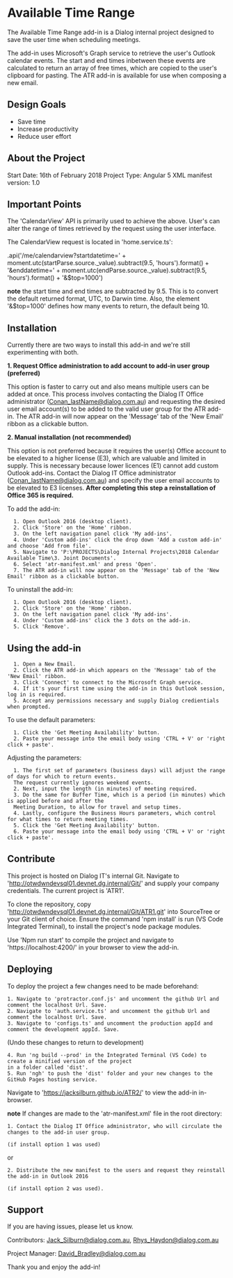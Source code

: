 Available Time Range
========

The Available Time Range add-in is a Dialog internal project designed to save the user time when scheduling meetings. 

The add-in uses Microsoft's Graph service to retrieve the user's Outlook calendar events. The start and end times inbetween these events are calculated to return an array of free times, which are copied to the user's clipboard for pasting. The ATR add-in is available for use when composing a new email. 

Design Goals
------------

- Save time
- Increase productivity
- Reduce user effort

About the Project
----------------

Start Date: 16th of February 2018
Project Type: Angular 5
XML manifest version: 1.0


Important Points
---------------
The 'CalendarView' API is primarily used to achieve the above. User's can alter the range of times retrieved by the request using the user interface.

The CalendarView request is located in 'home.service.ts': 

.api('/me/calendarview?startdatetime=' + moment.utc(startParse.source._value).subtract(9.5, 'hours').format() + '&enddatetime=' + moment.utc(endParse.source._value).subtract(9.5, 'hours').format() + '&$top=1000')

**note** the start time and end times are subtracted by 9.5. This is to convert the default returned format, UTC, to Darwin time. Also, the element '&$top=1000' defines how many events to return, the default being 10.

Installation
------------

Currently there are two ways to install this add-in and we're still experimenting with both.

<b>1. Request Office administration to add account to add-in user group (preferred)</b>

This option is faster to carry out and also means multiple users can be added at once. This process involves contacting the Dialog IT Office administrator (Conan_lastName@dialog.com.au) and requesting the desired user email account(s) to be added to the valid user group for the ATR add-in. The ATR add-in will now appear on the 'Message' tab of the 'New Email' ribbon as a clickable button.

<b>2. Manual installation (not recommended)</b>

This option is not preferred because it requires the user(s) Office account to be elevated to a higher license (E3), which are valuable and limited in supply. This is necessary because lower licences (E1) cannot add custom Outlook add-ins. Contact the Dialog IT Office administrator (Conan_lastName@dialog.com.au) and specify the user email accounts to be elevated to E3 licenses. <b>After completing this step a reinstallation of Office 365 is required.</b> 

To add the add-in:

      1. Open Outlook 2016 (desktop client).
      2. Click 'Store' on the 'Home' ribbon.
      3. On the left navigation panel click 'My add-ins'.
      4. Under 'Custom add-ins' click the drop down 'Add a custom add-in' and choose 'Add from file'.
      5. Navigate to 'P:\PROJECTS\Dialog Internal Projects\2018 Calendar Available Time\3. Joint Documents'.
      6. Select 'atr-manifest.xml' and press 'Open'.
      7. The ATR add-in will now appear on the 'Message' tab of the 'New Email' ribbon as a clickable button.

To uninstall the add-in:

      1. Open Outlook 2016 (desktop client).
      2. Click 'Store' on the 'Home' ribbon.
      3. On the left navigation panel click 'My add-ins'.
      4. Under 'Custom add-ins' click the 3 dots on the add-in.
      5. Click 'Remove'.

Using the add-in
----------------

      1. Open a New Email.
      2. Click the ATR add-in which appears on the 'Message' tab of the 'New Email' ribbon.
      3. Click 'Connect' to connect to the Microsoft Graph service.
      4. If it's your first time using the add-in in this Outlook session, log in is required.
      5. Accept any permissions necessary and supply Dialog credientials when prompted.
      
To use the default parameters:
      
      1. Click the 'Get Meeting Availability' button.
      2. Paste your message into the email body using 'CTRL + V' or 'right click + paste'.
      
Adjusting the parameters:

      1. The first set of parameters (business days) will adjust the range of days for which to return events. 
      The request currently ignores weekend events.
      2. Next, input the length (in minutes) of meeting required.
      3. Do the same for Buffer Time, which is a period (in minutes) which is applied before and after the 
      Meeting Duration, to allow for travel and setup times.
      4. Lastly, configure the Business Hours parameters, which control for what times to return meeting times. 
      5. Click the 'Get Meeting Availability' button.
      6. Paste your message into the email body using 'CTRL + V' or 'right click + paste'.

Contribute
----------

This project is hosted on Dialog IT's internal Git. Navigate to 'http://otwdwndevsql01.devnet.dg.internal/Git/' and supply your company credentials. The current project is 'ATR1'.

To clone the repository, copy 'http://otwdwndevsql01.devnet.dg.internal/Git/ATR1.git' into SourceTree or your Git client of choice. Ensure the command 'npm install' is run (VS Code Integrated Terminal), to install the project's node package modules.

Use 'Npm run start' to compile the project and navigate to 'https://localhost:4200/' in your browser to view the add-in.

Deploying
---------

To deploy the project a few changes need to be made beforehand:

    1. Navigate to 'protractor.conf.js' and uncomment the github Url and comment the localhost Url. Save.
    2. Navigate to 'auth.service.ts' and uncomment the github Url and comment the localhost Url. Save.
    3. Navigate to 'configs.ts' and uncomment the production appId and comment the development appId. Save.
    
(Undo these changes to return to development)
    
    4. Run 'ng build --prod' in the Integrated Terminal (VS Code) to create a minified version of the project 
    in a folder called 'dist'. 
    5. Run 'ngh' to push the 'dist' folder and your new changes to the GitHub Pages hosting service.
    
Navigate to 'https://jacksilburn.github.io/ATR2/' to view the add-in in-browser.

**note** If changes are made to the 'atr-manifest.xml' file in the root directory:

    1. Contact the Dialog IT Office administrator, who will circulate the changes to the add-in user group.
    
    (if install option 1 was used)
    
or
    
    2. Distribute the new manifest to the users and request they reinstall the add-in in Outlook 2016 
    
    (if install option 2 was used).
    
Support
-------

If you are having issues, please let us know.

Contributors:
Jack_Silburn@dialog.com.au,
Rhys_Haydon@dialog.com.au

Project Manager:
David_Bradley@dialog.com.au

Thank you and enjoy the add-in!
